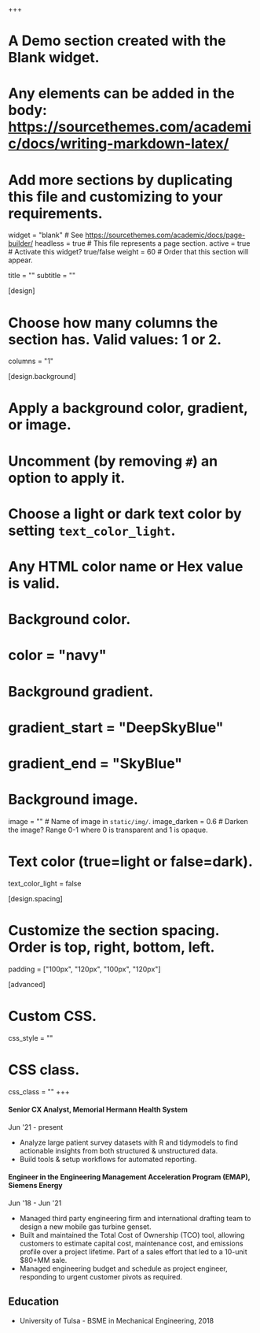 +++
# A Demo section created with the Blank widget.
# Any elements can be added in the body: https://sourcethemes.com/academic/docs/writing-markdown-latex/
# Add more sections by duplicating this file and customizing to your requirements.

widget = "blank"  # See https://sourcethemes.com/academic/docs/page-builder/
headless = true  # This file represents a page section.
active = true # Activate this widget? true/false
weight = 60  # Order that this section will appear.

title = ""
subtitle = ""

[design]
  # Choose how many columns the section has. Valid values: 1 or 2.
  columns = "1"

[design.background]
  # Apply a background color, gradient, or image.
  #   Uncomment (by removing `#`) an option to apply it.
  #   Choose a light or dark text color by setting `text_color_light`.
  #   Any HTML color name or Hex value is valid.

  # Background color.
  # color = "navy"
  
  # Background gradient.
  # gradient_start = "DeepSkyBlue"
  # gradient_end = "SkyBlue"
  
  # Background image.
  image = ""  # Name of image in `static/img/`.
  image_darken = 0.6  # Darken the image? Range 0-1 where 0 is transparent and 1 is opaque.

  # Text color (true=light or false=dark).
  text_color_light = false

[design.spacing]
  # Customize the section spacing. Order is top, right, bottom, left.
  padding = ["100px", "120px", "100px", "120px"]

[advanced]
 # Custom CSS. 
 css_style = ""
 
 # CSS class.
 css_class = ""
+++





#### Senior CX Analyst, Memorial Hermann Health System
Jun '21 - present

* Analyze large patient survey datasets with R and tidymodels to find actionable insights from both structured & unstructured data.
* Build tools & setup workflows for automated reporting.

#### Engineer in the Engineering Management Acceleration Program (EMAP), Siemens Energy
Jun '18 - Jun '21

* Managed third party engineering firm and international drafting team to design a new mobile gas turbine genset.
* Built and maintained the Total Cost of Ownership (TCO) tool, allowing customers to estimate capital cost, maintenance cost, and emissions profile over a project lifetime. Part of a sales effort that led to a 10-unit $80+MM sale.
* Managed engineering budget and schedule as project engineer, responding to urgent customer pivots as required.

## Education

* University of Tulsa - BSME in Mechanical Engineering, 2018
